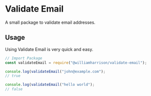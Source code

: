 # Validate Email
A small package to validate email addresses.

## Usage
Using Validate Email is very quick and easy.

```js
// Import Package
const validateEmail = require("@williamharrison/validate-email");

console.log(validateEmail("john@example.com");
// true

console.log(validateEmail("hello world");
// false
```
